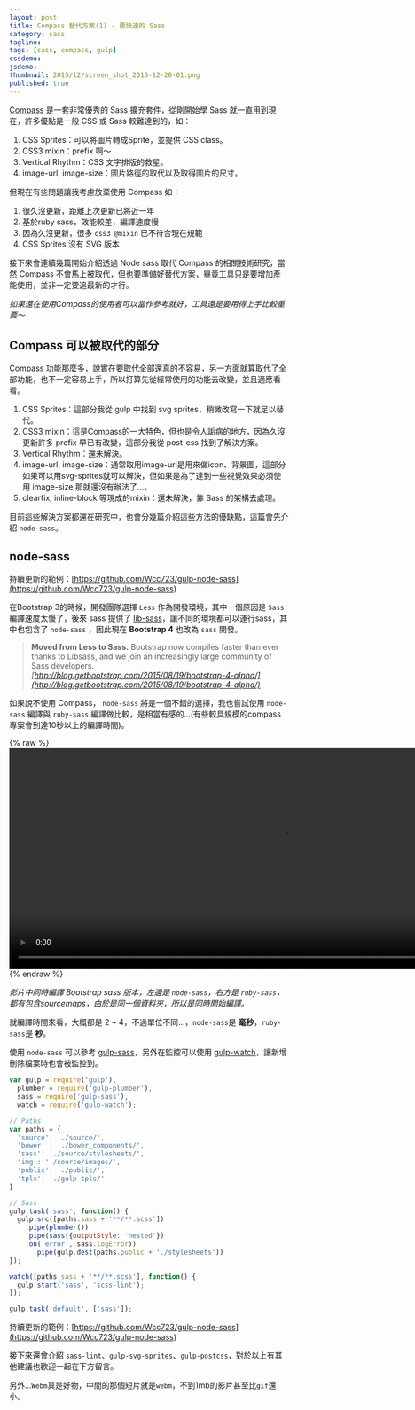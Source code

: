 ```yaml
---
layout: post
title: Compass 替代方案(1) - 更快速的 Sass
category: sass
tagline:
tags: [sass, compass, gulp]
cssdemo:
jsdemo:
thumbnail: 2015/12/screen_shot_2015-12-20-01.png
published: true
---
```


[Compass](https://github.com/Compass/compass/) 是一套非常優秀的 Sass 擴充套件，從剛開始學 Sass 就一直用到現在，許多優點是一般 CSS 或 Sass 較難達到的，如：

1. CSS Sprites：可以將圖片轉成Sprite，並提供 CSS class。
2. CSS3 mixin：prefix 啊～
3. Vertical Rhythm：CSS 文字排版的救星。
4. image-url, image-size：圖片路徑的取代以及取得圖片的尺寸。

但現在有些問題讓我考慮放棄使用 Compass 如：

1. 很久沒更新，距離上次更新已將近一年
2. 基於ruby sass，效能較差，編譯速度慢
3. 因為久沒更新，很多 `css3 @mixin` 已不符合現在規範
4. CSS Sprites 沒有 SVG 版本

接下來會連續幾篇開始介紹透過 Node sass 取代 Compass 的相關技術研究，當然 Compass 不會馬上被取代，但也要準備好替代方案，畢竟工具只是要增加產能使用，並非一定要追最新的才行。

*如果還在使用Compass的使用者可以當作參考就好，工具還是要用得上手比較重要～*

<!-- more -->

## Compass 可以被取代的部分

Compass 功能那麼多，說實在要取代全部還真的不容易，另一方面就算取代了全部功能，也不一定容易上手，所以打算先從經常使用的功能去改變，並且適應看看。

1. CSS Sprites：這部分我從 gulp 中找到 svg sprites，稍微改寫一下就足以替代。
2. CSS3 mixin：這是Compass的一大特色，但也是令人詬病的地方，因為久沒更新許多 prefix 早已有改變，這部分我從 post-css 找到了解決方案。
3. Vertical Rhythm：還未解決。
4. image-url, image-size：通常取用image-url是用來做icon、背景圖，這部分如果可以用svg-sprites就可以解決，但如果是為了達到一些視覺效果必須使用 image-size 那就還沒有辦法了...。
5. clearfix, inline-block 等現成的mixin：還未解決，靠 Sass 的架構去處理。

目前這些解決方案都還在研究中，也會分幾篇介紹這些方法的優缺點，這篇會先介紹 `node-sass`。

## node-sass

持續更新的範例：[https://github.com/Wcc723/gulp-node-sass](https://github.com/Wcc723/gulp-node-sass)

在Bootstrap 3的時候，開發團隊選擇 `Less` 作為開發環境，其中一個原因是 `Sass` 編譯速度太慢了，後來 sass 提供了 [lib-sass](http://sass-lang.com/libsass)，讓不同的環境都可以運行sass，其中也包含了 `node-sass` ，因此現在 **Bootstrap 4** 也改為 `sass` 開發。

> **Moved from Less to Sass.** Bootstrap now compiles faster than ever thanks to Libsass, and we join an increasingly large community of Sass developers.
> *[http://blog.getbootstrap.com/2015/08/19/bootstrap-4-alpha/](http://blog.getbootstrap.com/2015/08/19/bootstrap-4-alpha/)*

如果說不使用 Compass， `node-sass` 將是一個不錯的選擇，我也嘗試使用 `node-sass` 編譯與 `ruby-sass` 編譯做比較，是相當有感的...(有些較具規模的compass專案會到達10秒以上的編譯時間)。

{% raw %}
<video width="986" height="400" controls autoplay>
  <source src="/images/2015/12/node-sass-vs-ruby-sass.webm" type="video/webm">
  <source src="/images/2015/12/node-sass-vs-ruby-sass.m4v" type="video/mp4">
Your browser does not support the video tag.
</video>
{% endraw %}

*影片中同時編譯 Bootstrap sass 版本，左邊是 `node-sass`，右方是 `ruby-sass`，都有包含sourcemaps，由於是同一個資料夾，所以是同時開始編譯。*

就編譯時間來看，大概都是 2 ~ 4，不過單位不同...，`node-sass`是 **毫秒**，`ruby-sass`是 **秒**。

使用 `node-sass` 可以參考 [gulp-sass](https://www.npmjs.com/package/gulp-sass)，另外在監控可以使用 [gulp-watch](https://www.npmjs.com/package/gulp-watch)，讓新增刪除檔案時也會被監控到。

```javascript
var gulp = require('gulp'),
  plumber = require('gulp-plumber'),
  sass = require('gulp-sass'),
  watch = require('gulp-watch');

// Paths
var paths = {
  'source': './source/',
  'bower' : './bower_components/',
  'sass': './source/stylesheets/',
  'img': './source/images/',
  'public': './public/',
  'tpls': './gulp-tpls/'
}

// Sass
gulp.task('sass', function() {
  gulp.src([paths.sass + '**/**.scss'])
    .pipe(plumber())
    .pipe(sass({outputStyle: 'nested'})
    .on('error', sass.logError))
      .pipe(gulp.dest(paths.public + './stylesheets'))
});

watch([paths.sass + '**/**.scss'], function() {
  gulp.start('sass', 'scss-lint');
});

gulp.task('default', ['sass']);
```

持續更新的範例：[https://github.com/Wcc723/gulp-node-sass](https://github.com/Wcc723/gulp-node-sass)

接下來還會介紹 `sass-lint`、`gulp-svg-sprites`、`gulp-postcss`，對於以上有其他建議也歡迎一起在下方留言。

另外...`Webm`真是好物，中間的那個短片就是`webm`，不到1mb的影片甚至比`gif`還小。
